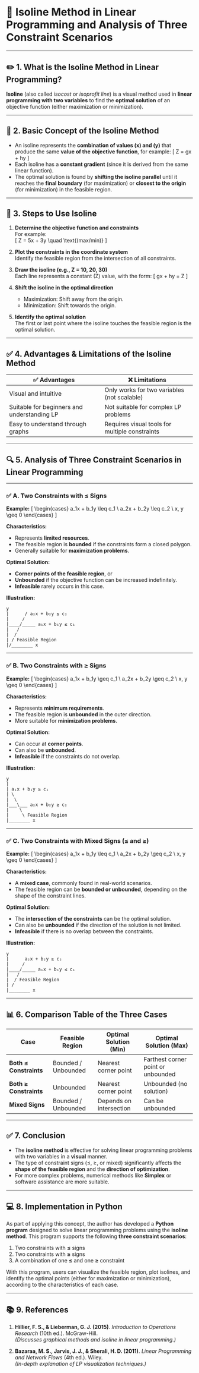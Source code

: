# 📘 **Isoline Method in Linear Programming and Analysis of Three Constraint Scenarios**

---

## ✏️ **1. What is the Isoline Method in Linear Programming?**

**Isoline** (also called *isocost* or *isoprofit line*) is a visual method used in **linear programming with two variables** to find the **optimal solution** of an objective function (either maximization or minimization).

---

## 🎯 **2. Basic Concept of the Isoline Method**

- An isoline represents the **combination of values \(x\) and \(y\)** that produce the same **value of the objective function**, for example:
  \[
  Z = gx + hy
  \]
- Each isoline has a **constant gradient** (since it is derived from the same linear function).
- The optimal solution is found by **shifting the isoline parallel** until it reaches the **final boundary** (for maximization) or **closest to the origin** (for minimization) in the feasible region.

---

## 🧭 **3. Steps to Use Isoline**

1. **Determine the objective function and constraints**  
   For example:  
   \[
   Z = 5x + 3y \quad \text{(max/min)}
   \]

2. **Plot the constraints in the coordinate system**  
   Identify the feasible region from the intersection of all constraints.

3. **Draw the isoline (e.g., Z = 10, 20, 30)**  
   Each line represents a constant \(Z\) value, with the form:
   \[
   gx + hy = Z
   \]

4. **Shift the isoline in the optimal direction**  
   - Maximization: Shift away from the origin.
   - Minimization: Shift towards the origin.

5. **Identify the optimal solution**  
   The first or last point where the isoline touches the feasible region is the optimal solution.

---

## ✅ **4. Advantages & Limitations of the Isoline Method**

| ✅ **Advantages**                             | ❌ **Limitations**                            |
|----------------------------------------------|----------------------------------------------|
| Visual and intuitive                         | Only works for two variables (not scalable)  |
| Suitable for beginners and understanding LP  | Not suitable for complex LP problems         |
| Easy to understand through graphs            | Requires visual tools for multiple constraints|

---

## 🔍 **5. Analysis of Three Constraint Scenarios in Linear Programming**

---

### ✅ **A. Two Constraints with ≤ Signs**
**Example:**
\[
\begin{cases}
a_1x + b_1y \leq c_1 \\
a_2x + b_2y \leq c_2 \\
x, y \geq 0
\end{cases}
\]

**Characteristics:**
- Represents **limited resources**.
- The feasible region is **bounded** if the constraints form a closed polygon.
- Generally suitable for **maximization problems**.

**Optimal Solution:**
- **Corner points of the feasible region**, or
- **Unbounded** if the objective function can be increased indefinitely.
- **Infeasible** rarely occurs in this case.

**Illustration:**
```
y
|      / a₂x + b₂y ≤ c₂
|     /
|____/_____ a₁x + b₁y ≤ c₁
|   /
|  / 
| / Feasible Region
|/________ x
```

---

### ✅ **B. Two Constraints with ≥ Signs**
**Example:**
\[
\begin{cases}
a_1x + b_1y \geq c_1 \\
a_2x + b_2y \geq c_2 \\
x, y \geq 0
\end{cases}
\]

**Characteristics:**
- Represents **minimum requirements**.
- The feasible region is **unbounded** in the outer direction.
- More suitable for **minimization problems**.

**Optimal Solution:**
- Can occur at **corner points**.
- Can also be **unbounded**.
- **Infeasible** if the constraints do not overlap.

**Illustration:**
```
y
|        
| a₁x + b₁y ≥ c₁  
| \  
|  \  
|___\___ a₂x + b₂y ≥ c₂
|    \  
|     \ Feasible Region
|________ x
```

---

### ✅ **C. Two Constraints with Mixed Signs (≤ and ≥)**
**Example:**
\[
\begin{cases}
a_1x + b_1y \leq c_1 \\
a_2x + b_2y \geq c_2 \\
x, y \geq 0
\end{cases}
\]

**Characteristics:**
- A **mixed case**, commonly found in real-world scenarios.
- The feasible region can be **bounded or unbounded**, depending on the shape of the constraint lines.

**Optimal Solution:**
- The **intersection of the constraints** can be the optimal solution.
- Can also be **unbounded** if the direction of the solution is not limited.
- **Infeasible** if there is no overlap between the constraints.

**Illustration:**
```
y
|      a₂x + b₂y ≥ c₂
|     /
|____/_____ a₁x + b₁y ≤ c₁
|   / 
|  / Feasible Region
| / 
|________ x
```

---

## 📊 **6. Comparison Table of the Three Cases**

| Case                | Feasible Region        | Optimal Solution (Min)      | Optimal Solution (Max)      |
|---------------------|-------------------------|----------------------------|----------------------------|
| **Both ≤ Constraints** | Bounded / Unbounded    | Nearest corner point       | Farthest corner point or unbounded |
| **Both ≥ Constraints** | Unbounded              | Nearest corner point       | Unbounded (no solution)     |
| **Mixed Signs**      | Bounded / Unbounded     | Depends on intersection    | Can be unbounded            |

---

## ✅ **7. Conclusion**

- The **isoline method** is effective for solving linear programming problems with two variables in a **visual** manner.
- The type of constraint signs (≤, ≥, or mixed) significantly affects the **shape of the feasible region** and the **direction of optimization**.
- For more complex problems, numerical methods like **Simplex** or software assistance are more suitable.

---

## 💻 **8. Implementation in Python**

As part of applying this concept, the author has developed a **Python program** designed to solve linear programming problems using the **isoline method**. This program supports the following **three constraint scenarios**:

1. Two constraints with **≤** signs
2. Two constraints with **≥** signs
3. A combination of one **≤** and one **≥** constraint

With this program, users can visualize the feasible region, plot isolines, and identify the optimal points (either for maximization or minimization), according to the characteristics of each case.

---

## 📚 **9. References**

1. **Hillier, F. S., & Lieberman, G. J. (2015)**. *Introduction to Operations Research* (10th ed.). McGraw-Hill.  
   *(Discusses graphical methods and isoline in linear programming.)*

2. **Bazaraa, M. S., Jarvis, J. J., & Sherali, H. D. (2011)**. *Linear Programming and Network Flows* (4th ed.). Wiley.  
   *(In-depth explanation of LP visualization techniques.)*
